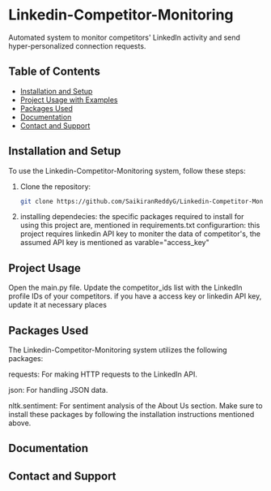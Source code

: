 # Linkedin-Competitor-Monitoring

Automated system to monitor competitors' LinkedIn activity and send hyper-personalized connection requests.

## Table of Contents
- [Installation and Setup](#installation-and-setup)
- [Project Usage with Examples](#project-usage-with-examples)
- [Packages Used](#packages-used)
- [Documentation](#documentation)
- [Contact and Support](#contact-and-support)

## Installation and Setup

To use the Linkedin-Competitor-Monitoring system, follow these steps:

1. Clone the repository:
   ```bash
   git clone https://github.com/SaikiranReddyG/Linkedin-Competitor-Monitoring.git
2. installing dependecies:
the specific packages required to install for using this project are,
mentioned in requirements.txt
configurartion:
this project requires linkedin API key to moniter the data of competitor's,  the assumed API key is mentioned as  varable="access_key"

## Project Usage 
Open the main.py file.
Update the competitor_ids list with the LinkedIn profile IDs of your competitors.
if you have a access key or linkedin API key, update it at necessary places
## Packages Used
The Linkedin-Competitor-Monitoring system utilizes the following packages:

requests: For making HTTP requests to the LinkedIn API.

json: For handling JSON data.

nltk.sentiment: For sentiment analysis of the About Us section.
Make sure to install these packages by following the installation instructions mentioned above.

## Documentation

## Contact and Support
